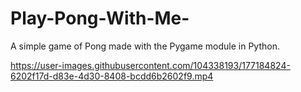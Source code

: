 # Play-Pong-With-Me-
A simple game of Pong made with the Pygame module in Python. 


https://user-images.githubusercontent.com/104338193/177184824-6202f17d-d83e-4d30-8408-bcdd6b2602f9.mp4

